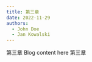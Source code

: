 ```yaml
---
title: 第三章
date: 2022-11-29
authors:
  - John Doe
  - Jan Kowalski
---
```

第三章
Blog content here
第三章